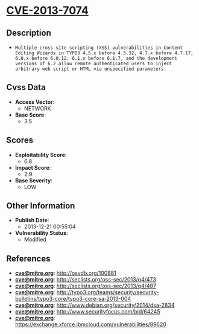
# [CVE-2013-7074](https://cve.mitre.org/cgi-bin/cvename.cgi?name=CVE-2013-7074)

## Description

- `Multiple cross-site scripting (XSS) vulnerabilities in Content Editing Wizards in TYPO3 4.5.x before 4.5.32, 4.7.x before 4.7.17, 6.0.x before 6.0.12, 6.1.x before 6.1.7, and the development versions of 6.2 allow remote authenticated users to inject arbitrary web script or HTML via unspecified parameters.`

## Cvss Data

- **Access Vector**:
  - NETWORK
- **Base Score**:
  - 3.5

## Scores

- **Exploitability Score**:
  - 6.8
- **Impact Score**:
  - 2.9
- **Base Severity**:
  - LOW

## Other Information

- **Publish Date**:
  - 2013-12-21 00:55:04
- **Vulnerability Status**:
  - Modified

## References

- **cve@mitre.org**: http://osvdb.org/100881
- **cve@mitre.org**: http://seclists.org/oss-sec/2013/q4/473
- **cve@mitre.org**: http://seclists.org/oss-sec/2013/q4/487
- **cve@mitre.org**: http://typo3.org/teams/security/security-bulletins/typo3-core/typo3-core-sa-2013-004
- **cve@mitre.org**: http://www.debian.org/security/2014/dsa-2834
- **cve@mitre.org**: http://www.securityfocus.com/bid/64245
- **cve@mitre.org**: https://exchange.xforce.ibmcloud.com/vulnerabilities/89620
